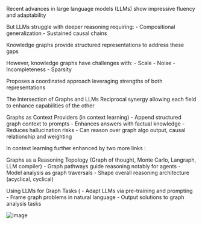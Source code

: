 Recent advances in large language models (LLMs) show impressive fluency and adaptability

But LLMs struggle with deeper reasoning requiring:
	- Compositional generalization
	- Sustained causal chains
	
Knowledge graphs provide structured representations to address these gaps

However, knowledge graphs have challenges with:
	- Scale
	- Noise
	- Incompleteness
	- Sparsity

Proposes a coordinated approach leveraging strengths of both representations

The Intersection of Graphs and LLMs
Reciprocal synergy allowing each field to enhance capabilities of the other

Graphs as Context Providers (in  context learning)
	- Append structured graph context to prompts
	- Enhances answers with factual knowledge
	- Reduces hallucination risks
	- Can reason over graph algo output, causal relationship and weighting

In context learning further enhanced by two more links :

Graphs as a Reasoning Topology (Graph of thought, Monte Carlo, Langraph, LLM compiler)
	- Graph pathways guide reasoning notably for agents
	- Model analysis as graph traversals
	- Shape overall reasoning architecture (acyclical, cyclical)


Using LLMs for Graph Tasks (
	- Adapt LLMs via pre-training and prompting
	- Frame graph problems in natural language
	- Output solutions to graph analysis tasks

![image](https://github.com/AnthonyAlcaraz/Intersection-of-LLM-and-KG/assets/127010830/7f940679-a690-47f8-a6f4-8d7fca60d9ff)
